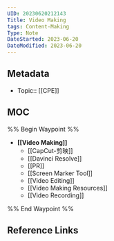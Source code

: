 ```yaml
---
UID: 20230620212143 
Title: Video Making
tags: Content-Making 
Type: Note
DateStarted: 2023-06-20
DateModified: 2023-06-20
---
```

## Metadata
- Topic:: [[CPE]]
## MOC
%% Begin Waypoint %%
- **[[Video Making]]**
	- [[CapCut-剪映]]
	- [[Davinci Resolve]]
	- [[PR]]
	- [[Screen Marker Tool]]
	- [[Video Editing]]
	- [[Video Making Resources]]
	- [[Video Recording]]

%% End Waypoint %%
## Reference Links
